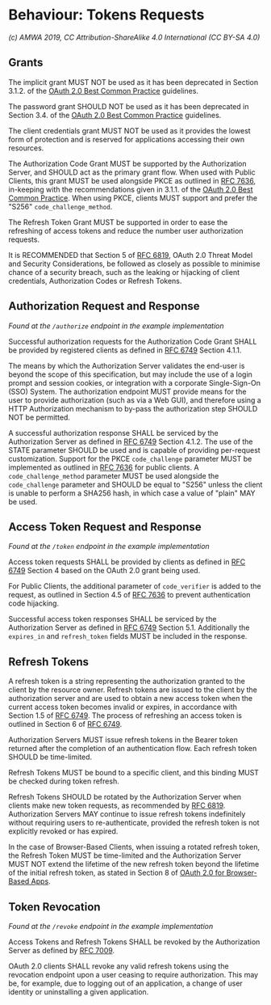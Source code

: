 # Behaviour: Tokens Requests

_(c) AMWA 2019, CC Attribution-ShareAlike 4.0 International (CC BY-SA 4.0)_

## Grants

The implicit grant MUST NOT be used as it has been deprecated in Section 3.1.2. of the [OAuth 2.0 Best Common
Practice][oauth-bcp-13] guidelines.

The password grant SHOULD NOT be used as it has been deprecated in Section 3.4. of the [OAuth 2.0 Best Common
Practice][oauth-bcp-13] guidelines.

The client credentials grant MUST NOT be used as it provides the lowest form of protection and is reserved for
applications accessing their own resources.

The Authorization Code Grant MUST be supported by the Authorization Server, and SHOULD act as the primary grant flow.
When used with Public Clients, this grant MUST be used alongside PKCE as outlined in [RFC 7636][RFC-7636], in-keeping
with the recommendations given in 3.1.1. of the [OAuth 2.0 Best Common Practice][oauth-bcp-13]. When using PKCE,
clients MUST support and prefer the "S256" `code_challenge_method`.

The Refresh Token Grant MUST be supported in order to ease the refreshing of access tokens and reduce the number user
authorization requests.

It is RECOMMENDED that Section 5 of [RFC 6819][RFC-6819], OAuth 2.0 Threat Model and Security Considerations, be
followed as closely as possible to minimise chance of a security breach, such as the leaking or hijacking of client
credentials, Authorization Codes or Refresh Tokens.

## Authorization Request and Response
_Found at the `/authorize` endpoint in the example implementation_

Successful authorization requests for the Authorization Code Grant SHALL be provided by registered clients as
defined in [RFC 6749][RFC-6749] Section 4.1.1.

The means by which the Authorization Server validates the end-user is beyond the scope of this specification, but may
include the use of a login prompt and session cookies, or integration with a corporate Single-Sign-On (SSO) System. The
authorization endpoint MUST provide means for the user to provide authorization (such as via a Web GUI), and therefore
using a HTTP Authorization mechanism to by-pass the authorization step SHOULD NOT be permitted.

A successful authorization response SHALL be serviced by the Authorization Server as defined in [RFC 6749][RFC-6749]
Section 4.1.2. The use of the STATE parameter SHOULD be used and is capable of providing per-request customization.
Support for the PKCE `code_challenge` parameter MUST be implemented as outlined in [RFC 7636][RFC-7636] for public
clients. A `code_challenge_method` parameter MUST be used alongside the `code_challenge` parameter and SHOULD be equal
to "S256" unless the client is unable to perform a SHA256 hash, in which case a value of "plain" MAY be used.

## Access Token Request and Response
_Found at the `/token` endpoint in the example implementation_

Access token requests SHALL be provided by clients as defined in [RFC 6749][RFC-6749] Section 4 based on the OAuth
2.0 grant being used.

For Public Clients, the additional parameter of `code_verifier` is added to the request, as outlined in Section 4.5 of
[RFC 7636][RFC-7636] to prevent authentication code hijacking.

Successful access token responses SHALL be serviced by the Authorization Server as defined in [RFC 6749][RFC-6749]
Section 5.1. Additionally the `expires_in` and `refresh_token` fields MUST be included in the response.

## Refresh Tokens

A refresh token is a string representing the authorization granted to the client by the resource owner. Refresh
tokens are issued to the client by the authorization server and are used to obtain a new access token when the current
access token becomes invalid or expires, in accordance with Section 1.5 of [RFC 6749][RFC-6749]. The process of
refreshing an access token is outlined in Section 6 of [RFC 6749][RFC-6749].

Authorization Servers MUST issue refresh tokens in the Bearer token returned after the completion of an authentication
flow. Each refresh token SHOULD be time-limited.

Refresh Tokens MUST be bound to a specific client, and this binding MUST be checked during token refresh.

Refresh Tokens SHOULD be rotated by the Authorization Server when clients make new token requests, as recommended by
[RFC 6819][RFC-6819]. Authorization Servers MAY continue to issue refresh tokens indefinitely without requiring users
to re-authenticate, provided the refresh token is not explicitly revoked or has expired.

In the case of Browser-Based Clients, when issuing a rotated refresh token, the Refresh Token MUST be time-limited and
the Authorization Server MUST NOT extend the lifetime of the new refresh token beyond the lifetime of the initial
refresh token, as stated in Section 8 of [OAuth 2.0 for Browser-Based Apps].

## Token Revocation
_Found at the `/revoke` endpoint in the example implementation_

Access Tokens and Refresh Tokens SHALL be revoked by the Authorization Server as defined by [RFC 7009][RFC-7009].

OAuth 2.0 clients SHALL revoke any valid refresh tokens using the revocation endpoint upon a user ceasing to require
authorization. This may be, for example, due to logging out of an application, a change of user identity or uninstalling
a given application.


[RFC-6749]: https://tools.ietf.org/html/rfc6749 "The OAuth 2.0 Authorization Framework"

[RFC-6819]: https://tools.ietf.org/html/rfc6819 "OAuth 2.0 Threat Model and Security Considerations"

[RFC-7009]: https://tools.ietf.org/html/rfc7009 "OAuth 2.0 Token Revocation"

[RFC-7636]: https://tools.ietf.org/html/rfc7636 "Proof Key for Code Exchange by OAuth Public Clients"

[RFC-8628]: https://tools.ietf.org/html/rfc8628 "OAuth 2.0 Device Authorization Grant"

[oauth-bcp-13]: https://tools.ietf.org/html/draft-ietf-oauth-security-topics-13 "OAuth 2.0 Security Best Current Practice 13"

[OAuth 2.0 for Browser-Based Apps]: https://datatracker.ietf.org/doc/draft-ietf-oauth-browser-based-apps

